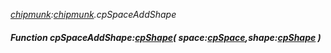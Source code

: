 _[chipmunk](../../modules/chipmunk/chipmunk-module.md):[chipmunk](../../modules/chipmunk/chipmunk-module.md).cpSpaceAddShape_
##### Function cpSpaceAddShape:[cpShape](../../modules/chipmunk/chipmunk-cpshape.md)( space:[cpSpace](../../modules/chipmunk/chipmunk-cpspace.md),shape:[cpShape](../../modules/chipmunk/chipmunk-cpshape.md) )
